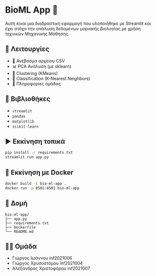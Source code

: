 # BioML App 🧬

Αυτή είναι μια διαδραστική εφαρμογή που υλοποιήθηκε με Streamlit και έχει στόχο την ανάλυση δεδομένων μοριακής βιολογίας με χρήση τεχνικών Μηχανικής Μάθησης.

## 🔧 Λειτουργίες

- 📂 Ανέβασμα αρχείου CSV
- 📊 PCA Ανάλυση (με sklearn)
- 🧩 Clustering (KMeans)
- 🤖 Classification (K-Nearest Neighbors)
- 👥 Πληροφορίες ομάδας

## 🧪 Βιβλιοθήκες

- `streamlit`
- `pandas`
- `matplotlib`
- `scikit-learn`

## ▶️ Εκκίνηση τοπικά

```bash
pip install -r requirements.txt
streamlit run app.py
```

## 🐳 Εκκίνηση με Docker

```bash
docker build -t bio-ml-app .
docker run -p 8501:8501 bio-ml-app
```

## 📁 Δομή

```
bio-ml-app/
├── app.py
├── requirements.txt
├── Dockerfile
└── README.md
```

## 👨‍💻 Ομάδα

- Γιώργος Ιωάννου inf2021006
- Γιώργος Χρυσοστόμου inf2021004
- Αλέξανδρος Χριστοφόρου inf2021007

